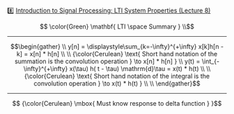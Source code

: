 :eight: [Introduction to Signal Processing: LTI System Properties (Lecture 8)](https://youtu.be/V2mz6R4yrwc)


```math
   \color{Green} \mathbf{ LTI \space Summary  } \\
```

---

```math
\begin{gather}
    \\
    y[n] = \displaystyle\sum_{k=-\infty}^{+\infty} x[k]h[n - k] = x[n] * h[n] \\
    \\
    {\color{Cerulean} \text{ Short hand notation of the summation is the convolution operation  } \to x[n] * h[n] } \\
    y(t) = \int_{-\infty}^{+\infty} x(\tau) h( t - \tau) \mathrm{d}\tau = x(t) * h(t) \\
    \\
    {\color{Cerulean} \text{ Short hand notation of the integral is the convolution operation  } \to x(t) * h(t) } \\
    \\
\end{gather}
```
---
```math
    {\color{Cerulean} \mbox{ Must know response to delta function } }
```
